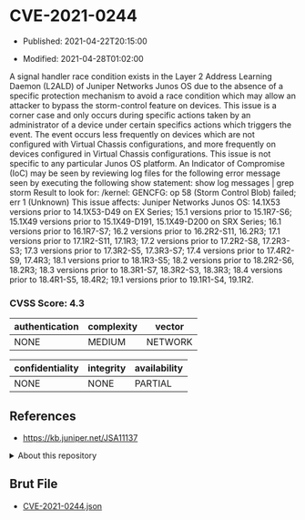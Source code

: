 # CVE-2021-0244

- Published: 2021-04-22T20:15:00

- Modified: 2021-04-28T01:02:00

A signal handler race condition exists in the Layer 2 Address Learning Daemon (L2ALD) of Juniper Networks Junos OS due to the absence of a specific protection mechanism to avoid a race condition which may allow an attacker to bypass the storm-control feature on devices. This issue is a corner case and only occurs during specific actions taken by an administrator of a device under certain specifics actions which triggers the event. The event occurs less frequently on devices which are not configured with Virtual Chassis configurations, and more frequently on devices configured in Virtual Chassis configurations. This issue is not specific to any particular Junos OS platform. An Indicator of Compromise (IoC) may be seen by reviewing log files for the following error message seen by executing the following show statement: show log messages | grep storm Result to look for: /kernel: GENCFG: op 58 (Storm Control Blob) failed; err 1 (Unknown) This issue affects: Juniper Networks Junos OS: 14.1X53 versions prior to 14.1X53-D49 on EX Series; 15.1 versions prior to 15.1R7-S6; 15.1X49 versions prior to 15.1X49-D191, 15.1X49-D200 on SRX Series; 16.1 versions prior to 16.1R7-S7; 16.2 versions prior to 16.2R2-S11, 16.2R3; 17.1 versions prior to 17.1R2-S11, 17.1R3; 17.2 versions prior to 17.2R2-S8, 17.2R3-S3; 17.3 versions prior to 17.3R2-S5, 17.3R3-S7; 17.4 versions prior to 17.4R2-S9, 17.4R3; 18.1 versions prior to 18.1R3-S5; 18.2 versions prior to 18.2R2-S6, 18.2R3; 18.3 versions prior to 18.3R1-S7, 18.3R2-S3, 18.3R3; 18.4 versions prior to 18.4R1-S5, 18.4R2; 19.1 versions prior to 19.1R1-S4, 19.1R2.

### CVSS Score: **4.3**

| authentication | complexity | vector |
| --- | --- | --- |
| NONE | MEDIUM | NETWORK |

| confidentiality | integrity | availability |
| --- | --- | --- |
| NONE | NONE | PARTIAL |

## References

* https://kb.juniper.net/JSA11137

<details>
<summary>About this repository</summary> 

  This repository is part of the project [Live Hack CVE](https://github.com/Live-Hack-CVE). Main website can be found [www.live-hack.org](https://www.live-hack.org) 
  
  Made by [Sn0wAlice](https://github.com/Sn0wAlice) for the people that care about security and need to have a feed of the latest CVEs. Hope you enjoy it, don't forget to star the repo and follow me on [Twitter](https://twitter.com/Sn0wAlice) and [Github](https://github.com/Sn0wAlice). And that is my [personnal website](https://www.alice-snow.me/)

  - [Home Page](https://github.com/Live-Hack-CVE)
  - [Framework](https://github.com/Live-Hack-CVE/cve-framework)
  - [CVE database](https://github.com/Live-Hack-CVE/full_database)
  - [Changelog](https://github.com/Live-Hack-CVE/Changelog)
</details>

## Brut File

* [CVE-2021-0244.json](https://raw.githubusercontent.com/Live-Hack-CVE/full_database/main/cves/2021/CVE-2021-0244.json)


